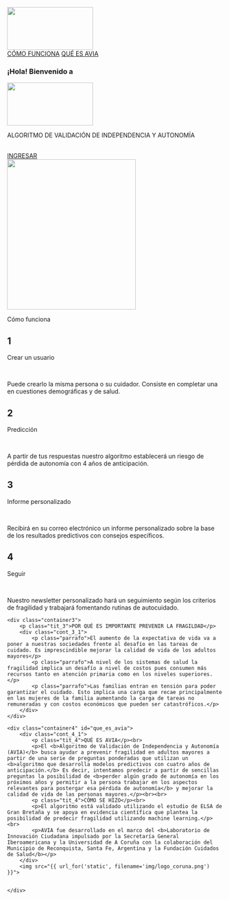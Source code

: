 <head>
    <meta charset="UTF-8">
    <meta name="viewport" content="width=device-width, initial-scale=1.0">
    <title>Avia</title>
    <link rel="stylesheet" href="{{ url_for('static', filename='index.css') }}">
</head>
<body>
    <div class="encabezado">
        <img src="{{ url_for('static', filename='img/logo_avia.png') }}" class="logo" width="200" height="100">
        <div class="info">
            <a href="#como_funciona">CÓMO FUNCIONA</a>
            <a href="#que_es_avia">QUÉ ES AVIA</a>
        </div>
    </div>
    <div class="container">
        <div class="cont_izq">
            <h3>¡Hola! Bienvenido a</h3>
            <img src="{{ url_for('static', filename='img/logo_avia2.png') }}" class="logo2" width="200" height="100">
            <p>ALGORITMO DE VALIDACIÓN DE INDEPENDENCIA Y AUTONOMÍA</p><br>
            <a href="{{url_for('login')}}" class="btn">INGRESAR</a>
        </div>
        <div class="cont_der">
            <img src="{{ url_for('static', filename='img/viejo.png') }}" class="viejo" width="300" height="350">
        </div>
    </div>
    <div class="container2" id="como_funciona">
        <div class="cont_2_1">
            <p class="tit_2">Cómo funciona</p>
        </div>
        <div class="cont_2_2">
            <div class="cont_2_2_1">
                <h2>1</h2>
                <div class="cont_2_2_1_1">
                    <p class="tit">Crear un usuario</p><br>
                    <p>Puede crearlo la misma persona o su cuidador. Consiste en completar una en cuestiones demográficas y de salud.</p>
                </div>
            </div>
            <div class="cont_2_2_1">
                <h2>2</h2>
                <div class="cont_2_2_1_1">
                    <p class="tit">Predicción</p><br>
                    <p>A partir de tus respuestas nuestro algoritmo establecerá un riesgo de pérdida de autonomía con 4 años de anticipación.</p>
                </div>
            </div>
            <div class="cont_2_2_1">
                <h2>3</h2>
                <div class="cont_2_2_1_1">
                    <p class="tit">Informe personalizado</p><br>
                    <p>Recibirá en su correo electrónico un informe personalizado sobre la base de los resultados predictivos con consejos específicos.</p>
                </div>
            </div>
            <div class="cont_2_2_1">
                <h2>4</h2>
                <div class="cont_2_2_1_1">
                    <p class="tit">Seguir</p><br>
                    <p>Nuestro newsletter personalizado hará un seguimiento según los criterios de fragilidad y trabajará fomentando rutinas de autocuidado.</p>
                </div>
            </div>
        </div>
    </div>

    <div class="container3">
        <p class="tit_3">POR QUÉ ES IMPORTANTE PREVENIR LA FRAGILDAD</p>
        <div class="cont_3_1">
            <p class="parrafo">El aumento de la expectativa de vida va a poner a nuestras sociedades frente al desafío en las tareas de cuidado. Es imprescindible mejorar la calidad de vida de los adultos mayores</p>
            <p class="parrafo">A nivel de los sistemas de salud la fragilidad implica un desafío a nivel de costos pues consumen más recursos tanto en atención primaria como en los niveles superiores.</p>
            <p class="parrafo">Las familias entran en tensión para poder garantizar el cuidado. Esto implica una carga que recae principalmente en las mujeres de la familia aumentando la carga de tareas no remuneradas y con costos económicos que pueden ser catastróficos.</p>
        </div>
    </div>

    <div class="container4" id="que_es_avia">
        <div class="cont_4_1">
            <p class="tit_4">QUÉ ES AVIA</p><br>
            <p>El <b>Algoritmo de Validación de Independencia y Autonomía (AVIA)</b> busca ​ayudar a prevenir fragilidad en adultos mayores a partir de una serie de ​preguntas ponderadas que utilizan un <b>algoritmo que desarrolla modelos ​predictivos con cuatro años de anticipación.</b> Es decir, intentamos predecir ​a partir de sencillas preguntas la posibilidad de <b>perder algún grado de ​autonomía en los próximos años y permitir a la persona trabajar en los ​aspectos relevantes para postergar esa pérdida de autonomía</b> y mejorar ​la calidad de vida de las personas mayores.</p><br><br>
            <p class="tit_4">CÓMO SE HIZO</p><br>
            <p>El algoritmo está validado utilizando el estudio de ELSA de Gran Bretaña y ​se apoya en evidencia científica que plantea la posibilidad de predecir ​fragilidad utilizando machine learning.</p><br>
            <p>AVIA fue desarrollado en el marco del <b>Laboratorio de Innovación ​Ciudadana impulsado por la Secretaría General Iberoamericana y la ​Universidad de A Coruña con la colaboración del Municipio de ​Reconquista, Santa Fe, Argentina y la Fundación Cuidados de Salud</b></p>
        </div>
        <img src="{{ url_for('static', filename='img/logo_coruna.png') }}">
        
        
    </div>

   
  
</body>
</html>
